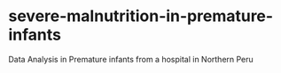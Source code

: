 # severe-malnutrition-in-premature-infants
Data Analysis in Premature infants from a hospital in Northern Peru
